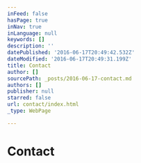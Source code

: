 ```yaml
---
inFeed: false
hasPage: true
inNav: true
inLanguage: null
keywords: []
description: ''
datePublished: '2016-06-17T20:49:42.532Z'
dateModified: '2016-06-17T20:49:31.199Z'
title: Contact
author: []
sourcePath: _posts/2016-06-17-contact.md
authors: []
publisher: null
starred: false
url: contact/index.html
_type: WebPage

---
```

# Contact